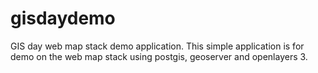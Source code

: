 # gisdaydemo

GIS day web map stack demo application.
This simple application is for demo on the web map stack using postgis, geoserver and openlayers 3. 

